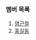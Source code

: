 ### 멤버 목록

1. [염근철](https://github.com/ArgoWorkflows-OSS/ArgoWorkflows-OSS/blob/main/docs/users/염근철.md)
1. [홍길동](https://github.com/ArgoWorkflows-OSS/ArgoWorkflows-OSS/blob/main/docs/users/홍길동.md)
